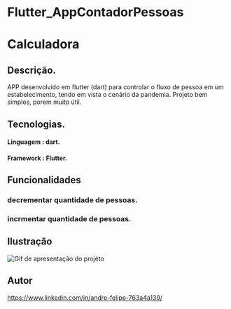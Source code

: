# Flutter_AppContadorPessoas


# Calculadora

## Descrição.

<p>APP desenvolvido em flutter (dart) para controlar o fluxo de pessoa em um estabelecimento, tendo em vista o cenário da pandemia. Projeto bem simples, porem muito útil.</p>

## Tecnologias.
#### Linguagem : dart.
#### Framework : Flutter.

## Funcionalidades
### decrementar quantidade de pessoas.
### incrmentar quantidade de pessoas.

## Ilustração

![Gif de apresentação do projéto](https://github.com/AndreFSRamos/GifCards/blob/main/ContadorPessoas.gif)

## Autor

https://www.linkedin.com/in/andre-felipe-763a4a139/
